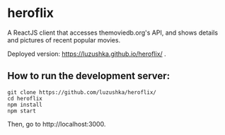 # heroflix
A ReactJS client that accesses themoviedb.org's API,
and shows details and pictures of recent popular movies.

Deployed version: https://luzushka.github.io/heroflix/ .


## How to run the development server:

```
git clone https://github.com/luzushka/heroflix/
cd heroflix
npm install
npm start

```
Then, go to http://localhost:3000.


